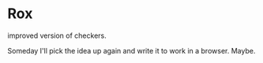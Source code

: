 # Rox
improved version of checkers.

Someday I'll pick the idea up again and write it to work in a browser. Maybe.
